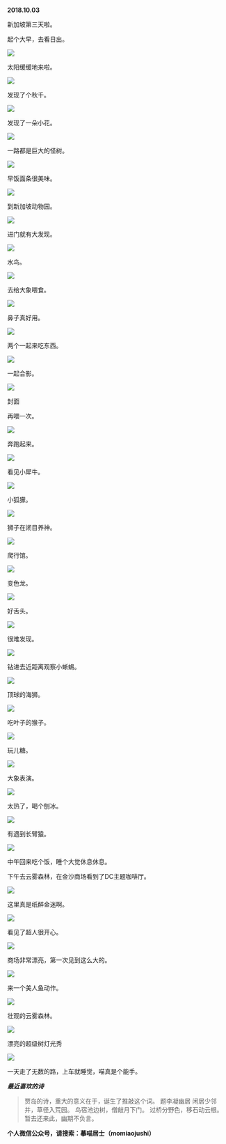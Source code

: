 
          
            
**2018.10.03**

新加坡第三天啦。

起个大早，去看日出。




![](//upload-images.jianshu.io/upload_images/51001-40e98cfefd48cd4f.jpg)




太阳缓缓地来啦。




![](//upload-images.jianshu.io/upload_images/51001-3bbe68400b8ad890.jpg)




发现了个秋千。




![](//upload-images.jianshu.io/upload_images/51001-3a29b758d21386e5.jpg)




发现了一朵小花。




![](//upload-images.jianshu.io/upload_images/51001-c6615d0476dd106e.jpg)




一路都是巨大的怪树。




![](//upload-images.jianshu.io/upload_images/51001-aad52fe7da91e225.jpg)




早饭面条很美味。




![](//upload-images.jianshu.io/upload_images/51001-b6de6cbe6ea518c1.jpg)




到新加坡动物园。




![](//upload-images.jianshu.io/upload_images/51001-0886ec0f1df0f173.jpg)




进门就有大发现。




![](//upload-images.jianshu.io/upload_images/51001-35fa298602f4326e.jpg)




水鸟。




![](//upload-images.jianshu.io/upload_images/51001-5d68cd0cc1bf995c.jpg)




去给大象喂食。




![](//upload-images.jianshu.io/upload_images/51001-5460a33c84d10365.jpg)




鼻子真好用。




![](//upload-images.jianshu.io/upload_images/51001-48eb32dc51f82533.jpg)




两个一起来吃东西。




![](//upload-images.jianshu.io/upload_images/51001-3ddef04f27f99f2f.jpg)




一起合影。




![](//upload-images.jianshu.io/upload_images/51001-265e85a402fbc234.jpg)

封面


再喂一次。




![](//upload-images.jianshu.io/upload_images/51001-f6c62e4d26f97263.jpg)




奔跑起来。




![](//upload-images.jianshu.io/upload_images/51001-9e938b93543d082f.jpg)




看见小犀牛。




![](//upload-images.jianshu.io/upload_images/51001-d8e911910f5b51f8.jpg)




小狐獴。




![](//upload-images.jianshu.io/upload_images/51001-e9ec426b87bbdb24.jpg)




狮子在闭目养神。




![](//upload-images.jianshu.io/upload_images/51001-fb54ab24cbd925d9.jpg)




爬行馆。




![](//upload-images.jianshu.io/upload_images/51001-a978411e26166f15.jpg)




变色龙。




![](//upload-images.jianshu.io/upload_images/51001-b2e65b26fe08cbf3.jpg)




好舌头。




![](//upload-images.jianshu.io/upload_images/51001-f41dd642138e6cd5.jpg)




很难发现。




![](//upload-images.jianshu.io/upload_images/51001-1a60f4bb2e8f814b.jpg)




钻进去近距离观察小蜥蜴。




![](//upload-images.jianshu.io/upload_images/51001-c7a298ce30bd94d5.jpg)




顶球的海狮。




![](//upload-images.jianshu.io/upload_images/51001-d240e4f797856831.jpg)




吃叶子的猴子。




![](//upload-images.jianshu.io/upload_images/51001-16cf411ebf752991.jpg)




玩儿糖。




![](//upload-images.jianshu.io/upload_images/51001-cae2984a81e7a2de.jpg)




大象表演。




![](//upload-images.jianshu.io/upload_images/51001-8acfb0ff4ade1a16.jpg)




太热了，喝个刨冰。




![](//upload-images.jianshu.io/upload_images/51001-688d39c7a582d41e.jpg)




有遇到长臂猿。




![](//upload-images.jianshu.io/upload_images/51001-f2dd1c92eeb8a467.jpg)




中午回来吃个饭，睡个大觉休息休息。

下午去云雾森林，在金沙商场看到了DC主题咖啡厅。




![](//upload-images.jianshu.io/upload_images/51001-be474f82093337bb.jpg)




这里真是纸醉金迷啊。




![](//upload-images.jianshu.io/upload_images/51001-a51d69a7768f5589.jpg)




看见了超人很开心。




![](//upload-images.jianshu.io/upload_images/51001-c2b86a433204eb2e.jpg)




商场非常漂亮，第一次见到这么大的。




![](//upload-images.jianshu.io/upload_images/51001-5578c933db70236c.jpg)




来一个美人鱼动作。




![](//upload-images.jianshu.io/upload_images/51001-7dbeadfa3299b237.jpg)




壮观的云雾森林。




![](//upload-images.jianshu.io/upload_images/51001-11da32b1d09b6e77.jpg)




漂亮的超级树灯光秀




![](//upload-images.jianshu.io/upload_images/51001-6b8ae01ee9a81487.jpg)




一天走了无数的路，上车就睡觉，喵真是个能手。


***最近喜欢的诗***
>贾岛的诗，重大的意义在于，诞生了推敲这个词。
题李凝幽居
闲居少邻并，草径入荒园。
鸟宿池边树，僧敲月下门。
过桥分野色，移石动云根。
暂去还来此，幽期不负言。




**个人微信公众号，请搜索：摹喵居士（momiaojushi）**

          
        